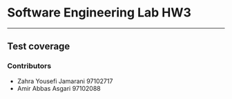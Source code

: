# Software Engineering Lab HW3

---

## Test coverage

### Contributors
- Zahra Yousefi Jamarani 97102717
- Amir Abbas Asgari 97102088